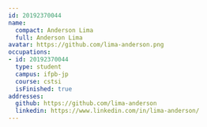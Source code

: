 ```yaml
---
id: 20192370044
name:
  compact: Anderson Lima
  full: Anderson Lima
avatar: https://github.com/lima-anderson.png
occupations:
- id: 20192370044
  type: student
  campus: ifpb-jp
  course: cstsi
  isFinished: true
addresses:
  github: https://github.com/lima-anderson
  linkedin: https://www.linkedin.com/in/lima-anderson/
---
```

